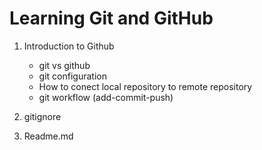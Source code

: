 # Learning Git and GitHub

1. Introduction to Github

     - git vs github
     - git configuration
     - How to conect local repository to remote repository
     - git workflow (add-commit-push)

2. gitignore
3. Readme.md

